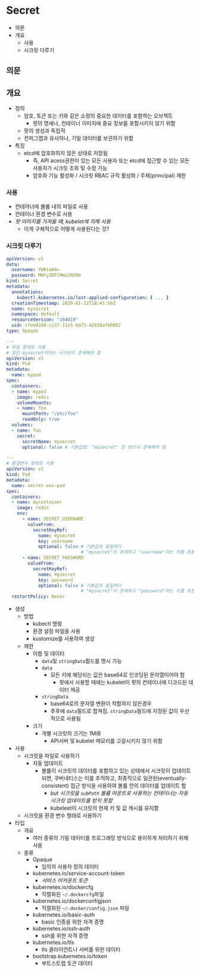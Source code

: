 # Secret

- 의문
- 개요
  - 사용
  - 시크릿 다루기

## 의문

## 개요

- 정의
  - 암호, 토큰 또는 키와 같은 소량의 중요한 데이터를 포함하는 오브젝트
    - 팟의 명세나, 컨테이너 이미지에 중요 정보를 포함시키지 않기 위함
  - 팟의 생성과 독립적
  - 컨피그맵과 유사하나, 기밀 데이터를 보관하기 위함
- 특징
  - etcd에 암호화하지 않은 상태로 저장됨
    - 즉, API acess권한이 있는 모든 사용자 또는 etcd에 접근할 수 있는 모든 사용자가 시크릿 조회 및 수정 가능
    - 암호화 기능 활성화 / 시크릿 RBAC 규칙 활성화 / 주체(principal) 제한

### 사용

- 컨테어너에 볼륨 내의 파일로 사용
- 컨테이너 환경 변수로 사용
- *팟 이미지를 가져올 떄, kubelet에 의해 사용*
  - 이게 구체적으로 어떻게 사용된다는 것?

### 시크릿 다루기

```yaml
apiVersion: v1
data:
  username: YWRtaW4=
  password: MWYyZDFlMmU2N2Rm
kind: Secret
metadata:
  annotations:
    kubectl.kubernetes.io/last-applied-configuration: { ... }
  creationTimestamp: 2020-01-22T18:41:56Z
  name: mysecret
  namespace: default
  resourceVersion: "164619"
  uid: cfee02d6-c137-11e5-8d73-42010af00002
type: Opaque

---
# 파일 형태로 사용
# 일단 mysecret이라는 시크릿이 존재해야 함
apiVersion: v1
kind: Pod
metadata:
  name: mypod
spec:
  containers:
  - name: mypod
    image: redis
    volumeMounts:
    - name: foo
      mountPath: "/etc/foo"
      readOnly: true
  volumes:
  - name: foo
    secret:
      secretName: mysecret
      optional: false # 기본값임; "mysecret" 은 반드시 존재해야 함

---
# 환경변수 형태로 사용
apiVersion: v1
kind: Pod
metadata:
  name: secret-env-pod
spec:
  containers:
  - name: mycontainer
    image: redis
    env:
      - name: SECRET_USERNAME
        valueFrom:
          secretKeyRef:
            name: mysecret
            key: username
            optional: false # 기본값과 동일하다
                            # "mysecret"이 존재하고 "username"라는 키를 포함해야 한다
      - name: SECRET_PASSWORD
        valueFrom:
          secretKeyRef:
            name: mysecret
            key: password
            optional: false # 기본값과 동일하다
                            # "mysecret"이 존재하고 "password"라는 키를 포함해야 한다
  restartPolicy: Never
```

- 생성
  - 방법
    - kubectl 명령
    - 환경 설정 파일을 사용
    - kustomize를 사용하여 생성
  - 제한
    - 이름 및 데이터
      - `data`및 `stringData`필드를 명시 가능
      - `data`
        - 모든 키에 해당되는 값은 base64로 인코딩된 문자열이어야 함
          - 팟에서 사용할 때에는 kubelet이 팟의 컨테이너에 디코드된 데이터 제공
      - `stringData`
        - base64로의 문자열 변환이 적합하지 않은경우
        - 추후에 `data`필드로 합쳐짐. `stringData`필드에 지정된 값이 우선적으로 사용됨
    - 크기
      - 개별 시크릿의 크기는 1MiB
        - API서버 및 kubelet 메모리를 고갈시키지 않기 위함
- 사용
  - 시크릿을 파일로 사용하기
    - 자동 업데이트
      - 볼륨이 시크릿의 데이터를 포함하고 있는 상태에서 시크릿이 업데이트되면, 쿠버네티스는 이를 추적하고, 최종적으로 일관된(eventually-consistent) 접근 방식을 사용하여 볼륨 안의 데이터를 업데이트 함
        - *but 시크릿을 `subPath` 볼륨 마운트로 사용하는 컨테이너는 자동 시크릿 업데이트를 받지 못함*
        - kubeleet이 시크릿의 현재 키 및 값 캐시를 유지함
  - 시크릿을 환경 변수 형태로 사용하기
- 타입
  - 개요
    - 여러 종류의 기밀 데이터를 프로그래밍 방식으로 용이하게 처리하기 위해 사용
  - 종류
    - Opaque
      - 임의의 사용자 정의 데이터
    - kubernetes.io/service-account-token
      - *서비스 어카운트 토큰*
    - kubernetes.io/dockercfg
      - 직렬화된 `~/.dockercfg`파일
    - kubernetes.io/dockerconfigjson
      - 직렬화된 `~/.docker/config.json` 파일
    - kubernetes.io/basic-auth
      - basic 인증을 위한 자격 증명
    - kubernetes.io/ssh-auth
      - ssh를 위한 자격 증명
    - kubernetes.io/tls
      - tls 클라이언트나 서버를 위한 데이터
    - bootstrap.kubernetes.io/token
      - 부트스트랩 토큰 데이터
